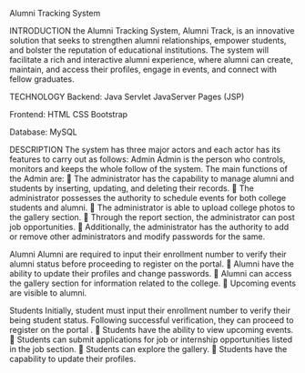 Alumni Tracking System

INTRODUCTION
the Alumni Tracking System, Alumni Track, is an innovative solution that seeks to strengthen alumni relationships, empower students, and bolster the reputation of educational institutions. 
The system will facilitate a rich and interactive alumni experience, where alumni can create, maintain, and access their profiles, engage in events, and connect with fellow graduates.

TECHNOLOGY
Backend: Java Servlet JavaServer Pages (JSP)

Frontend: HTML CSS Bootstrap

Database: MySQL

DESCRIPTION
The system has three major actors and each actor has its features to carry out as follows:
Admin
Admin is the person who controls, monitors and keeps the whole follow of the system. The main functions of the Admin are:
	The administrator has the capability to manage alumni and students by inserting, updating, and deleting their records. 
	The administrator possesses the authority to schedule events for both college students and alumni. 
	The administrator is able to upload college photos to the gallery section. 
	Through the report section, the administrator can post job opportunities. 
	Additionally, the administrator has the authority to add or remove other administrators and modify passwords for the same.

Alumni
Alumni are required to input their enrollment number to verify their alumni status before proceeding to register on the portal. 
	Alumni have the ability to update their profiles and change passwords. 
	Alumni can access the gallery section for information related to the college. 
	Upcoming events are visible to alumni.






Students
Initially, student must input their enrollment number to verify their being student status. Following successful verification, they can proceed to register on the portal .
	Students have the ability to view upcoming events. 
	Students can submit applications for job or internship opportunities listed in the job section. 
	Students can explore the gallery. 
	Students have the capability to update their profiles.
